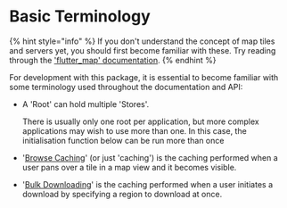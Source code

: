 # Basic Terminology

{% hint style="info" %}
If you don't understand the concept of map tiles and servers yet, you should first become familiar with these. Try reading through the ['flutter\_map' documentation](https://fleaflet-docs.netlify.app/introduction/how-does-it-work).
{% endhint %}

For development with this package, it is essential to become familiar with some terminology used throughout the documentation and API:

*   A 'Root' can hold multiple 'Stores'.

    There is usually only one root per application, but more complex applications may wish to use more than one. In this case, the initialisation function below can be run more than once
* '[Browse Caching](integration.md)' (or just 'caching') is the caching performed when a user pans over a tile in a map view and it becomes visible.
* '[Bulk Downloading](../bulk-downloading/introduction.md)' is the caching performed when a user initiates a download by specifying a region to download at once.
